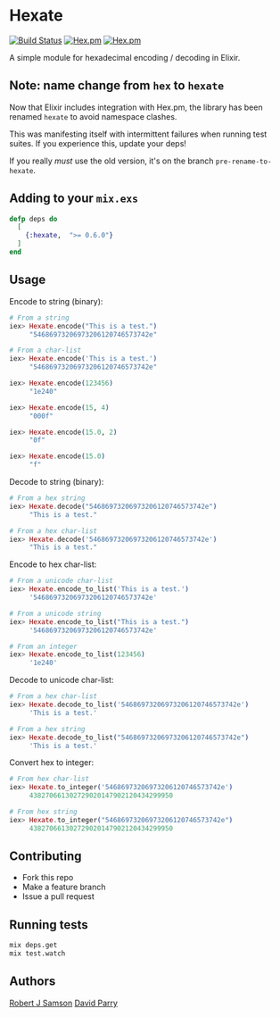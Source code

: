 # Hexate

[![Build Status](https://travis-ci.org/rjsamson/hexate.svg?branch=master)](https://travis-ci.org/rjsamson/hexate) [![Hex.pm](https://img.shields.io/hexpm/v/hexate.svg)](https://hex.pm/packages/hexate) [![Hex.pm](https://img.shields.io/hexpm/dt/hexate.svg)]()

A simple module for hexadecimal encoding / decoding in Elixir.

## Note: name change from `hex` to `hexate`

Now that Elixir includes integration with Hex.pm, the library has been
renamed `hexate` to avoid namespace clashes.

This was manifesting itself with intermittent failures when running test
suites. If you experience this, update your deps!

If you really *must* use the old version, it's on the branch `pre-rename-to-hexate`.

## Adding to your `mix.exs`

```elixir
defp deps do
  [
    {:hexate,  ">= 0.6.0"}
  ]
end
```

## Usage

Encode to string (binary):
```elixir
# From a string
iex> Hexate.encode("This is a test.")
     "54686973206973206120746573742e"

# From a char-list
iex> Hexate.encode('This is a test.')
     "54686973206973206120746573742e"

iex> Hexate.encode(123456)
     "1e240"

iex> Hexate.encode(15, 4)
     "000f"

iex> Hexate.encode(15.0, 2)
     "0f"

iex> Hexate.encode(15.0)
     "f"
```

Decode to string (binary):
```elixir
# From a hex string
iex> Hexate.decode("54686973206973206120746573742e")
     "This is a test."

# From a hex char-list
iex> Hexate.decode('54686973206973206120746573742e')
     "This is a test."
```

Encode to hex char-list:
```elixir
# From a unicode char-list
iex> Hexate.encode_to_list('This is a test.')
     '54686973206973206120746573742e'

# From a unicode string
iex> Hexate.encode_to_list("This is a test.")
     '54686973206973206120746573742e'

# From an integer
iex> Hexate.encode_to_list(123456)
     '1e240'
```

Decode to unicode char-list:
```elixir
# From a hex char-list
iex> Hexate.decode_to_list('54686973206973206120746573742e')
     'This is a test.'

# From a hex string
iex> Hexate.decode_to_list("54686973206973206120746573742e")
     'This is a test.'
```

Convert hex to integer:
```elixir
# From hex char-list
iex> Hexate.to_integer('54686973206973206120746573742e')
     438270661302729020147902120434299950

# From hex string
iex> Hexate.to_integer("54686973206973206120746573742e")
     438270661302729020147902120434299950
```

## Contributing

* Fork this repo
* Make a feature branch
* Issue a pull request

## Running tests

```bash
mix deps.get
mix test.watch
```

## Authors

[Robert J Samson](https://github.com/rjsamson)
[David Parry](https://github.com/suranyami)
